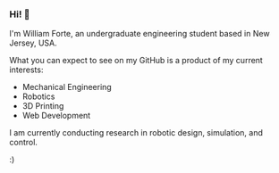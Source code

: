### Hi! 👋

I'm William Forte, an undergraduate engineering student based in New Jersey, USA.

What you can expect to see on my GitHub is a product of my current interests:

- Mechanical Engineering
- Robotics
- 3D Printing
- Web Development

I am currently conducting research in robotic design, simulation, and control.

:)
